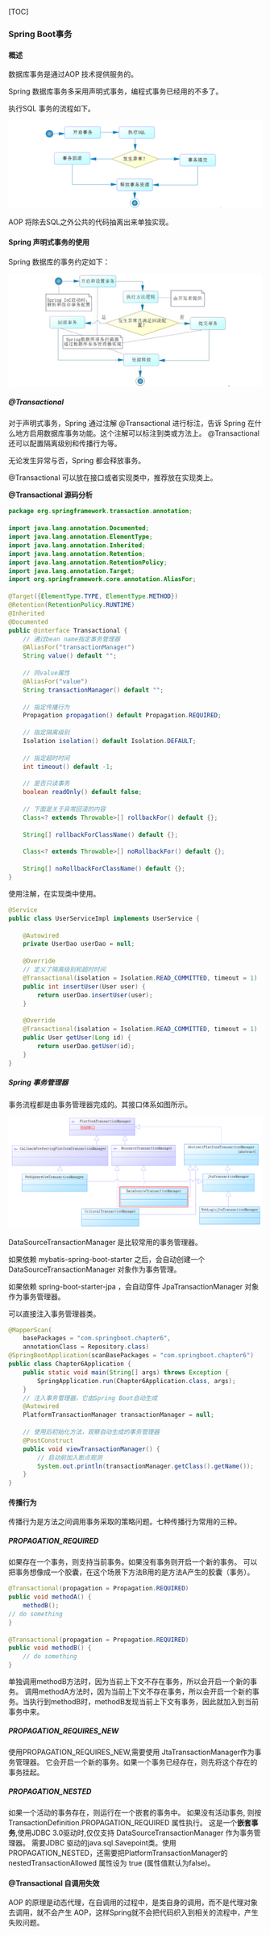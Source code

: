 [TOC]

### Spring Boot事务

#### 概述

数据库事务是通过AOP 技术提供服务的。

Spring 数据库事务多采用声明式事务，编程式事务已经用的不多了。

执行SQL 事务的流程如下。

![1565511198166](assets/1565511198166.png)

AOP 将除去SQL之外公共的代码抽离出来单独实现。



#### Spring 声明式事务的使用

Spring 数据库的事务约定如下：

![1565511392626](assets/1565511392626.png)

##### @Transactional

对于声明式事务，Spring 通过注解 @Transactional 进行标注，告诉 Spring 在什么地方启用数据库事务功能。这个注解可以标注到类或方法上。 @Transactional 还可以配置隔离级别和传播行为等。

无论发生异常与否，Spring 都会释放事务。

@Transactional 可以放在接口或者实现类中，推荐放在实现类上。

**@Transactional 源码分析**

```java
package org.springframework.transaction.annotation;

import java.lang.annotation.Documented;
import java.lang.annotation.ElementType;
import java.lang.annotation.Inherited;
import java.lang.annotation.Retention;
import java.lang.annotation.RetentionPolicy;
import java.lang.annotation.Target;
import org.springframework.core.annotation.AliasFor;

@Target({ElementType.TYPE, ElementType.METHOD})
@Retention(RetentionPolicy.RUNTIME)
@Inherited
@Documented
public @interface Transactional {
    // 通过bean name指定事务管理器
    @AliasFor("transactionManager")
    String value() default "";

    // 同value属性
    @AliasFor("value")
    String transactionManager() default "";

    // 指定传播行为
    Propagation propagation() default Propagation.REQUIRED;

    // 指定隔离级别
    Isolation isolation() default Isolation.DEFAULT;

    // 指定超时时间
    int timeout() default -1;

    // 是否只读事务
    boolean readOnly() default false;

    // 下面是关于异常回滚的内容
    Class<? extends Throwable>[] rollbackFor() default {};

    String[] rollbackForClassName() default {};

    Class<? extends Throwable>[] noRollbackFor() default {};

    String[] noRollbackForClassName() default {};
}
```

使用注解，在实现类中使用。

```java
@Service
public class UserServiceImpl implements UserService {

	@Autowired
	private UserDao userDao = null;

	@Override
    // 定义了隔离级别和超时时间
	@Transactional(isolation = Isolation.READ_COMMITTED, timeout = 1)
	public int insertUser(User user) {
		return userDao.insertUser(user);
	}

	@Override
	@Transactional(isolation = Isolation.READ_COMMITTED, timeout = 1)
	public User getUser(Long id) {
		return userDao.getUser(id);
	}
}
```



##### Spring 事务管理器

事务流程都是由事务管理器完成的。其接口体系如图所示。

![1565513025823](assets/1565513025823.png)

DataSourceTransactionManager 是比较常用的事务管理器。

如果依赖 mybatis-spring-boot-starter 之后，会自动创建一个 DataSourceTransactionManager 对象作为事务管理。

如果依赖 spring-boot-starter-jpa ，会自动穿件 JpaTransactionManager 对象作为事务管理器。

可以直接注入事务管理器类。

```java
@MapperScan(
    basePackages = "com.springboot.chapter6", 
    annotationClass = Repository.class)
@SpringBootApplication(scanBasePackages = "com.springboot.chapter6")
public class Chapter6Application {
    public static void main(String[] args) throws Exception {
        SpringApplication.run(Chapter6Application.class, args);
    }
    // 注入事务管理器，它由Spring Boot自动生成
    @Autowired
    PlatformTransactionManager transactionManager = null; 

    // 使用后初始化方法，观察自动生成的事务管理器
    @PostConstruct
    public void viewTransactionManager() {
        // 启动前加入断点观测
        System.out.println(transactionManager.getClass().getName());
    }
}
```



#### 传播行为

传播行为是方法之间调用事务采取的策略问题。七种传播行为常用的三种。

##### PROPAGATION_REQUIRED

如果存在一个事务，则支持当前事务。如果没有事务则开启一个新的事务。 
可以把事务想像成一个胶囊，在这个场景下方法B用的是方法A产生的胶囊（事务）。 

```java
@Transactional(propagation = Propagation.REQUIRED)
public void methodA() {
 	methodB();
// do something
}
 
@Transactional(propagation = Propagation.REQUIRED)
public void methodB() {
    // do something
}
```

单独调用methodB方法时，因为当前上下文不存在事务，所以会开启一个新的事务。 
调用methodA方法时，因为当前上下文不存在事务，所以会开启一个新的事务。当执行到methodB时，methodB发现当前上下文有事务，因此就加入到当前事务中来。



##### PROPAGATION_REQUIRES_NEW

使用PROPAGATION_REQUIRES_NEW,需要使用 JtaTransactionManager作为事务管理器。 
它会开启一个新的事务。如果一个事务已经存在，则先将这个存在的事务挂起。

##### PROPAGATION_NESTED

如果一个活动的事务存在，则运行在一个嵌套的事务中。 如果没有活动事务, 则按TransactionDefinition.PROPAGATION_REQUIRED 属性执行。 
这是一个**嵌套事务**,使用JDBC 3.0驱动时,仅仅支持 DataSourceTransactionManager 作为事务管理器。 
需要JDBC 驱动的java.sql.Savepoint类。使用PROPAGATION_NESTED，还需要把PlatformTransactionManager的 nestedTransactionAllowed 属性设为 true (属性值默认为false)。



#### @Transactional 自调用失效

AOP 的原理是动态代理，在自调用的过程中，是类自身的调用，而不是代理对象去调用，就不会产生 AOP，这样Spring就不会把代码织入到相关的流程中，产生失败问题。













